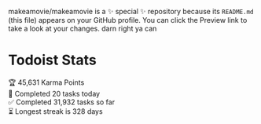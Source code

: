 makeamovie/makeamovie is a ✨ special ✨ repository because its `README.md` (this file) appears on your GitHub profile.
You can click the Preview link to take a look at your changes. darn right ya can

# Todoist Stats

<!-- TODO-IST:START -->
🏆  45,631 Karma Points           
🌸  Completed 20 tasks today           
✅  Completed 31,932 tasks so far           
⏳  Longest streak is 328 days
<!-- TODO-IST:END -->